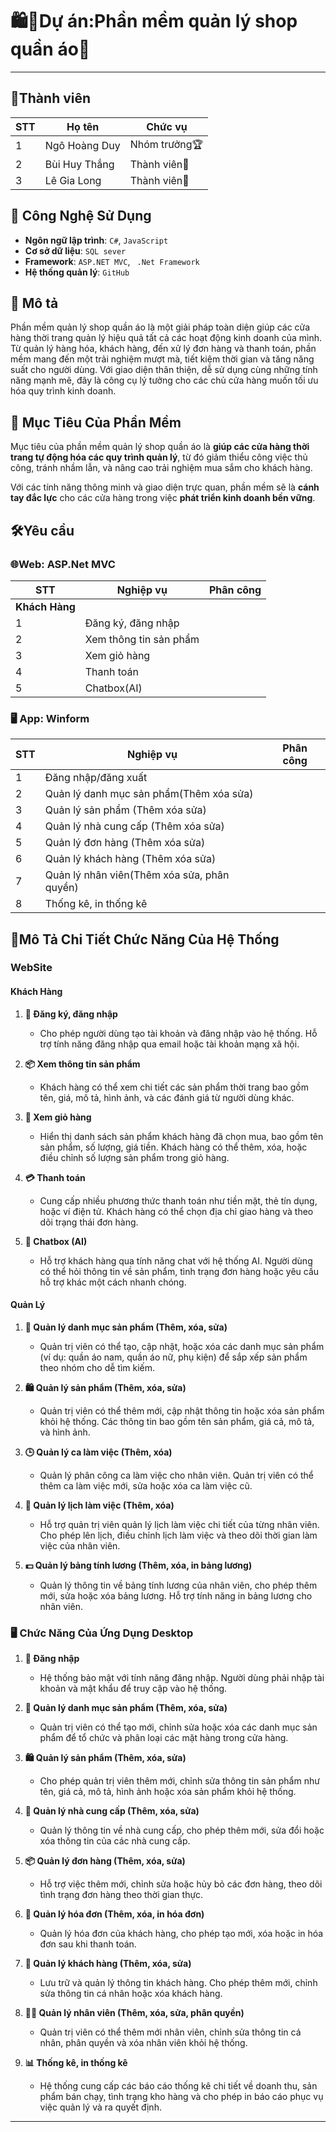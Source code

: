 # 🛍️👕Dự án:Phần mềm quản lý shop quần áo👖
-----------------------------------------------
## 👥Thành viên
  
| STT | Họ tên | Chức vụ  |
|----------------|--------------------|--------------------|
|  1  |  Ngô Hoàng Duy  |   Nhóm trưởng🏆  |
|  2  |  Bùi Huy Thắng      |   Thành viên🌟   |
|  3  |  Lê Gia Long     |   Thành viên🌟   |

## 🚀 Công Nghệ Sử Dụng

- **Ngôn ngữ lập trình**: `C#`, `JavaScript`
- **Cơ sở dữ liệu**: `SQL sever`
- **Framework**: `ASP.NET MVC`, ` .Net Framework`
- **Hệ thống quản lý**: `GitHub`


## 📜 Mô tả

<p>Phần mềm quản lý shop quần áo là một giải pháp toàn diện giúp các cửa hàng thời trang quản lý hiệu quả tất cả các hoạt động kinh doanh của mình. Từ quản lý hàng hóa, khách hàng, đến xử lý đơn hàng và thanh toán, phần mềm mang đến một trải nghiệm mượt mà, tiết kiệm thời gian và tăng năng suất cho người dùng. Với giao diện thân thiện, dễ sử dụng cùng những tính năng mạnh mẽ, đây là công cụ lý tưởng cho các chủ cửa hàng muốn tối ưu hóa quy trình kinh doanh.</p>




## 🎯 Mục Tiêu Của Phần Mềm

Mục tiêu của phần mềm quản lý shop quần áo là **giúp các cửa hàng thời trang tự động hóa các quy trình quản lý**, từ đó giảm thiểu công việc thủ công, tránh nhầm lẫn, và nâng cao trải nghiệm mua sắm cho khách hàng. 

Với các tính năng thông minh và giao diện trực quan, phần mềm sẽ là **cánh tay đắc lực** cho các cửa hàng trong việc **phát triển kinh doanh bền vững**.

## 🛠️Yêu cầu 
<h3>🌐Web: ASP.Net MVC</h3>


| STT | Nghiệp vụ | Phân công  |
|-----|------------------------|--------------------|
| **Khách Hàng** |  |  |
|  1  | Đăng ký, đăng nhập |  |
|  2  | Xem thông tin sản phẩm |  |
|  3  | Xem giỏ hàng |  |
|  4  | Thanh toán |  |
|  5  | Chatbox(AI) |  |

<h3>🖥️ App: Winform </h3>

| STT | Nghiệp vụ | Phân công  |
|----------------|--------------------|--------------------|
|  1  |  Đăng nhập/đăng xuất |   |
|  2  |  Quản lý danh mục sản phẩm(Thêm xóa sửa) |  |
|  3  |  Quản lý sản phẩm (Thêm xóa sửa) |  |
|  4  |  Quản lý nhà cung cấp (Thêm xóa sửa)  |  |
|  5  |  Quản lý đơn hàng (Thêm xóa sửa)  |  |
|  6  |  Quản lý khách hàng (Thêm xóa sửa)  |  |
|  7  |  Quản lý nhân viên(Thêm xóa sửa, phân quyền)  |  |
|  8  |  Thống kê, in thống kê  |  |

## 🚀Mô Tả Chi Tiết Chức Năng Của Hệ Thống

### WebSite

#### **Khách Hàng**  
1. **🔐 Đăng ký, đăng nhập**  
   - Cho phép người dùng tạo tài khoản và đăng nhập vào hệ thống. Hỗ trợ tính năng đăng nhập qua email hoặc tài khoản mạng xã hội.  

2. **📦 Xem thông tin sản phẩm**  
   - Khách hàng có thể xem chi tiết các sản phẩm thời trang bao gồm tên, giá, mô tả, hình ảnh, và các đánh giá từ người dùng khác.

3. **🛒 Xem giỏ hàng**  
   - Hiển thị danh sách sản phẩm khách hàng đã chọn mua, bao gồm tên sản phẩm, số lượng, giá tiền. Khách hàng có thể thêm, xóa, hoặc điều chỉnh số lượng sản phẩm trong giỏ hàng.

4. **💳 Thanh toán**  
   - Cung cấp nhiều phương thức thanh toán như tiền mặt, thẻ tín dụng, hoặc ví điện tử. Khách hàng có thể chọn địa chỉ giao hàng và theo dõi trạng thái đơn hàng.

5. **🤖 Chatbox (AI)**  
   - Hỗ trợ khách hàng qua tính năng chat với hệ thống AI. Người dùng có thể hỏi thông tin về sản phẩm, tình trạng đơn hàng hoặc yêu cầu hỗ trợ khác một cách nhanh chóng.


#### **Quản Lý**  
1. **📂 Quản lý danh mục sản phẩm (Thêm, xóa, sửa)**  
   - Quản trị viên có thể tạo, cập nhật, hoặc xóa các danh mục sản phẩm (ví dụ: quần áo nam, quần áo nữ, phụ kiện) để sắp xếp sản phẩm theo nhóm cho dễ tìm kiếm.

2. **🛍️ Quản lý sản phẩm (Thêm, xóa, sửa)**  
   - Quản trị viên có thể thêm mới, cập nhật thông tin hoặc xóa sản phẩm khỏi hệ thống. Các thông tin bao gồm tên sản phẩm, giá cả, mô tả, và hình ảnh.

3. **🕒 Quản lý ca làm việc (Thêm, xóa)**  
   - Quản lý phân công ca làm việc cho nhân viên. Quản trị viên có thể thêm ca làm việc mới, sửa hoặc xóa ca làm việc cũ.

4. **📅 Quản lý lịch làm việc (Thêm, xóa)**  
   - Hỗ trợ quản trị viên quản lý lịch làm việc chi tiết của từng nhân viên. Cho phép lên lịch, điều chỉnh lịch làm việc và theo dõi thời gian làm việc của nhân viên.

5. **💵 Quản lý bảng tính lương (Thêm, xóa, in bảng lương)**  
   - Quản lý thông tin về bảng tính lương của nhân viên, cho phép thêm mới, sửa hoặc xóa bảng lương. Hỗ trợ tính năng in bảng lương cho nhân viên.



### 🖥️ Chức Năng Của Ứng Dụng Desktop

1. **🔐 Đăng nhập**  
   - Hệ thống bảo mật với tính năng đăng nhập. Người dùng phải nhập tài khoản và mật khẩu để truy cập vào hệ thống.

2. **📂 Quản lý danh mục sản phẩm (Thêm, xóa, sửa)**  
   - Quản trị viên có thể tạo mới, chỉnh sửa hoặc xóa các danh mục sản phẩm để tổ chức và phân loại các mặt hàng trong cửa hàng.

3. **🛍️ Quản lý sản phẩm (Thêm, xóa, sửa)**  
   - Cho phép quản trị viên thêm mới, chỉnh sửa thông tin sản phẩm như tên, giá cả, mô tả, hình ảnh hoặc xóa sản phẩm khỏi hệ thống.

4. **🏢 Quản lý nhà cung cấp (Thêm, xóa, sửa)**  
   - Quản lý thông tin về nhà cung cấp, cho phép thêm mới, sửa đổi hoặc xóa thông tin của các nhà cung cấp.

5. **📦 Quản lý đơn hàng (Thêm, xóa, sửa)**  
   - Hỗ trợ việc thêm mới, chỉnh sửa hoặc hủy bỏ các đơn hàng, theo dõi tình trạng đơn hàng theo thời gian thực.

6. **🧾 Quản lý hóa đơn (Thêm, xóa, in hóa đơn)**  
   - Quản lý hóa đơn của khách hàng, cho phép tạo mới, xóa hoặc in hóa đơn sau khi thanh toán.

7. **👤 Quản lý khách hàng (Thêm, xóa, sửa)**  
   - Lưu trữ và quản lý thông tin khách hàng. Cho phép thêm mới, chỉnh sửa thông tin cá nhân hoặc xóa khách hàng.

8. **👨‍💼 Quản lý nhân viên (Thêm, xóa, sửa, phân quyền)**  
   - Quản trị viên có thể thêm mới nhân viên, chỉnh sửa thông tin cá nhân, phân quyền và xóa nhân viên khỏi hệ thống.

9. **📊 Thống kê, in thống kê**  
   - Hệ thống cung cấp các báo cáo thống kê chi tiết về doanh thu, sản phẩm bán chạy, tình trạng kho hàng và cho phép in báo cáo phục vụ việc quản lý và ra quyết định.
   
---

